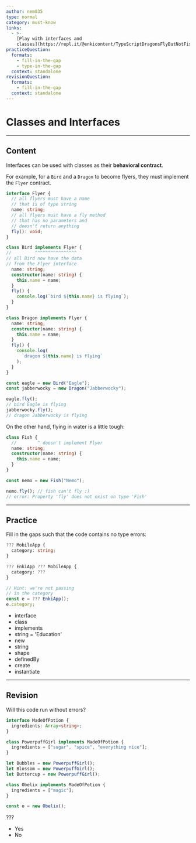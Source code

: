 ```yaml
---
author: nem035
type: normal
category: must-know
links:
  - >-
    [Play with interfaces and
    classes](https://repl.it/@enkicontent/TypeScriptDragonsFlyButNotFish){website}
practiceQuestion:
  formats:
    - fill-in-the-gap
    - type-in-the-gap
  context: standalone
revisionQuestion:
  formats:
    - fill-in-the-gap
  context: standalone
---
```


# Classes and Interfaces

---

## Content

Interfaces can be used with classes as their **behavioral contract**.

For example, for a `Bird` and a `Dragon` to become flyers, they must implement the `Flyer` contract.

```ts
interface Flyer {
  // all flyers must have a name
  // that is of type string
  name: string;
  // all flyers must have a fly method
  // that has no parameters and
  // doesn't return anything
  fly(): void;
}

class Bird implements Flyer {
//         ^^^^^^^^^^^^^^^^
// all Bird now have the data
// from the Flyer interface
  name: string;
  constructor(name: string) {
    this.name = name;
  }
  fly() {
    console.log(`bird ${this.name} is flying`);
  }
}

class Dragon implements Flyer {
  name: string;
  constructor(name: string) {
    this.name = name;
  }
  fly() {
    console.log(
      `dragon ${this.name} is flying`
    );
  }
}

const eagle = new Bird("Eagle");
const jabberwocky = new Dragon("Jabberwocky");

eagle.fly();
// bird Eagle is flying
jabberwocky.fly();
// dragon Jabberwocky is flying
```

On the other hand, flying in water is a little tough:

```ts
class Fish {
  //        ^ doesn't implement Flyer
  name: string;
  constructor(name: string) {
    this.name = name;
  }
}

const nemo = new Fish("Nemo");

nemo.fly(); // fish can't fly :)
// error: Property 'fly' does not exist on type 'Fish'
```

---

## Practice

Fill in the gaps such that the code contains no type errors:

```ts
??? MobileApp {
  category: string;
}

??? EnkiApp ??? MobileApp {
  category: ???
}

// Hint: we're not passing
// in the category
const e = ??? EnkiApp();
e.category;
```

- interface
- class
- implements
- string = 'Education'
- new
- string
- shape
- definedBy
- create
- instantiate

---

## Revision

Will this code run without errors?

```ts
interface MadeOfPotion {
  ingredients: Array<string>;
}

class PowerpuffGirl implements MadeOfPotion {
  ingredients = ["sugar", "spice", "everything nice"];
}

let Bubbles = new PowerpuffGirl();
let Blossom = new PowerpuffGirl();
let Buttercup = new PowerpuffGirl();

class Obelix implements MadeOfPotion {
  ingredients = ["magic"];
}

const o = new Obelix();
```

???

- Yes
- No
